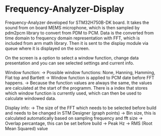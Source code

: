 # Frequency-Analyzer-Display
Frequency-Analyzer developed for STM32H750B-DK board. 
It takes the sound from on board MEMS microphone, which is then sampled by pdm2pcm library to convert from PDM to PCM.
Data is the converted from time domain to frequency domain representation with FFT, which is included from arm math library. 
Then it is sent to the display module via queue where it is displayed on the screen.

On the screen is a option to select a window function, change data presentation and you can see selected settings and current info.

Window function:
  -> Possible window functions: None, Hanning, Hamming, Flat top and Bartlett
  -> Window function is applied to PCM date before FFT happens.
  -> Because the function values are always the same, the values are calculated at the start of the programm. There is
     a index that stores which window function is currently used, which can then be used to calculate windowed data.

Display info:
  -> The size of the FFT which needs to be selected before build and needs to be changed in STM Designer (graph points)
  -> Bin size, this is calculated automatically based on sampling frequency and fft size
  -> Overlap percantage, this can be set before build
  -> Peak Hz
  -> RMS (Root Mean Squared) value

  
